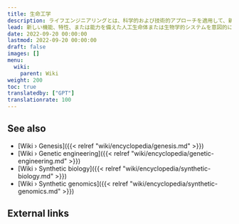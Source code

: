 ```yaml
---
title: 生命工学
description: ライフエンジニアリングとは、科学的および技術的アプローチを適用して、新しい機能、特性、または能力を備えた人工生命体または生物学的システムを意図的に設計および構築することを指します。これには、自然界に存在しないまったく新しい生命体の出現をもたらす、遺伝物質の意図的な操作と生物学的構成要素の集合が含まれます。
lead: 新しい機能、特性、または能力を備えた人工生命体または生物学的システムを意図的に設計および構築するための科学技術的アプローチの適用を指します。これには、自然界に存在しないまったく新しい生命体の出現をもたらす、遺伝物質の意図的な操作と生物学的構成要素の集合が含まれます。
date: 2022-09-20 00:00:00
lastmod: 2022-09-20 00:00:00
draft: false
images: []
menu:
  wiki:
    parent: Wiki
weight: 200
toc: true
translatedby: ["GPT"]
translationrate: 100
---
```


## See also

- [Wiki › Genesis]({{< relref "wiki/encyclopedia/genesis.md" >}})
- [Wiki › Genetic engineering]({{< relref "wiki/encyclopedia/genetic-engineering.md" >}})
- [Wiki › Synthetic biology]({{< relref "wiki/encyclopedia/synthetic-biology.md" >}})
- [Wiki › Synthetic genomics]({{< relref "wiki/encyclopedia/synthetic-genomics.md" >}})

## External links
